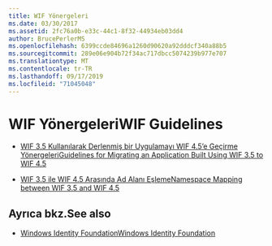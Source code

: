 ```yaml
---
title: WIF Yönergeleri
ms.date: 03/30/2017
ms.assetid: 2fc76a0b-e33c-44c1-8f32-44934eb03dd4
author: BrucePerlerMS
ms.openlocfilehash: 6399ccde84696a1260d90620a92dddcf340a88b5
ms.sourcegitcommit: 289e06e904b72f34ac717dbcc5074239b977e707
ms.translationtype: MT
ms.contentlocale: tr-TR
ms.lasthandoff: 09/17/2019
ms.locfileid: "71045048"
---
```

# <a name="wif-guidelines"></a><span data-ttu-id="c5471-102">WIF Yönergeleri</span><span class="sxs-lookup"><span data-stu-id="c5471-102">WIF Guidelines</span></span>

- [<span data-ttu-id="c5471-103">WIF 3.5 Kullanılarak Derlenmiş bir Uygulamayı WIF 4.5’e Geçirme Yönergeleri</span><span class="sxs-lookup"><span data-stu-id="c5471-103">Guidelines for Migrating an Application Built Using WIF 3.5 to WIF 4.5</span></span>](guidelines-for-migrating-an-application-built-using-wif-3-5-to-wif-4-5.md)  
  
- [<span data-ttu-id="c5471-104">WIF 3.5 ile WIF 4.5 Arasında Ad Alanı Eşleme</span><span class="sxs-lookup"><span data-stu-id="c5471-104">Namespace Mapping between WIF 3.5 and WIF 4.5</span></span>](namespace-mapping-between-wif-3-5-and-wif-4-5.md)  
  
## <a name="see-also"></a><span data-ttu-id="c5471-105">Ayrıca bkz.</span><span class="sxs-lookup"><span data-stu-id="c5471-105">See also</span></span>

- [<span data-ttu-id="c5471-106">Windows Identity Foundation</span><span class="sxs-lookup"><span data-stu-id="c5471-106">Windows Identity Foundation</span></span>](index.md)

